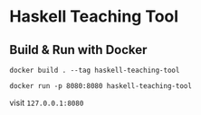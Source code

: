 # Haskell Teaching Tool

## Build & Run with Docker

`docker build . --tag haskell-teaching-tool`

`docker run -p 8080:8080 haskell-teaching-tool`

visit `127.0.0.1:8080`
